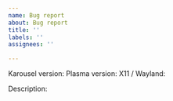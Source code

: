 ```yaml
---
name: Bug report
about: Bug report
title: ''
labels: ''
assignees: ''

---
```


Karousel version:
Plasma version:
X11 / Wayland:

Description:
